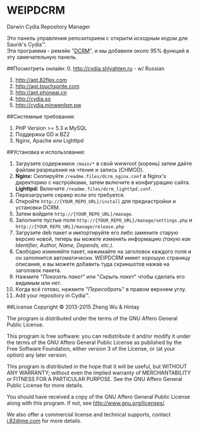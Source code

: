 # WEIPDCRM #
Darwin Cydia Repository Manager

Это панель управления репозиторием с открытм исходным кодом для Saurik's Cydia™.  
Эта программа - ремэйк "[DCRM](https://github.com/tibounise/DCRM)", и мы добавили около 95% функций в эту замечательную панель.

##Посмотреть онлайн:
0.  http://cydia.shlyahten.ru - w/ Russian
1.  http://apt.82flex.com
2.  http://apt.touchsprite.com
3.  http://apt.phoneai.cn
4.  http://cydia.so
5.  http://cydia.minwenlsm.pw

##Системные требования:
1. PHP Version >= 5.3 и MySQL
2. Поддержка GD и BZ2
3. Nginx, Apache или Lighttpd

##Установка и использование:
1.  Загрузите содержимое `/main/*` в свой wwwroot (корень) затем дайте файлам разрешения на чтение и запись (CHMOD).
2.  **Nginx:** Скопируйте `/readme.files/dcrm_nginx.conf` в Nginx's директорию с настройками, затем включите в конфигурацию сайта.<br/>**Lighttpd:** Включите `/readme.files/dcrm_lighttpd.conf`.
3.  Перезагрузите сервер если это требуется.
4.  Откройте `http://{YOUR_REPO_URL}/install` для преднастройки и установки DCRM.
5.  Затем войдите `http://{YOUR_REPO_URL}/manage`.
6.  Заполните пустые поля `http://{YOUR_REPO_URL}/manage/settings.php` и `http://{YOUR_REPO_URL}/manage/release.php`
7.  Загрузите deb пакет и импортируйте его либо замените старую версию новой, теперь вы можете изменять информацию *(такую как Identifier, Author, Name, Depends, etc.)*.
8.  Свободно изменяйте пакет, нажимайте на заголовок каждого поля и он заполнится автоматически. WEIPDCRM имеет хорошую страницу описания, и вы можете добавить туда скриншотов нажав на заголовок пакета.
9.  Нажмите "*Показать пакет*" или "*Скрыть пакет*" чтобы сделать его видимым или нет.
10.  Когда всё готово, нажмите "*Пересобрать*" в правом верхнем углу.
11.  Add your repository in Cydia™.

##License
Copyright © 2013-2015 Zheng Wu & Hintay
    
The program is distributed under the terms of the GNU Affero General Public License.

This program is free software: you can redistribute it and/or modify it under the terms of the GNU Affero General Public License as published by the Free Software Foundation, either version 3 of the License, or (at your option) any later version.

This program is distributed in the hope that it will be useful, but WITHOUT ANY WARRANTY; without even the implied warranty of MERCHANTABILITY or FITNESS FOR A PARTICULAR PURPOSE. See the GNU Affero General Public License for more details.

You should have received a copy of the GNU Affero General Public License along with this program.  If not, see <http://www.gnu.org/licenses/>.

We also offer a commercial license and technical supports, contact i.82@me.com for more details.
